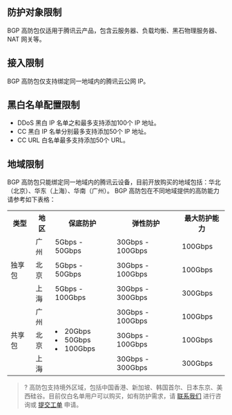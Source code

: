 ## 防护对象限制
BGP 高防包仅适用于腾讯云产品，包含云服务器、负载均衡、黑石物理服务器、NAT 网关等。

## 接入限制
BGP 高防包仅支持绑定同一地域内的腾讯云公网 IP。

## 黑白名单配置限制
- DDoS 黑白 IP 名单之和最多支持添加100个 IP 地址。
- CC 黑白 IP 名单分别最多支持添加50个 IP 地址。
- CC URL 白名单最多支持添加50个 URL。

## 地域限制
BGP 高防包只能绑定同一地域内的腾讯云设备，目前开放购买的地域包括：华北（北京）、华东（上海）、华南（广州）。
BGP 高防包在不同地域提供的高防能力请参考如下表格：
<table>
     <tr>
         <th>类型</th>  
         <th>地区</th>  
         <th>保底防护</th>  
         <th>弹性防护</th> 
		 <th>最大防护能力</th> 
     </tr>
	 <tr>
         <td   rowspan="3">独享包</td>  
         <td>广州</td>  
         <td>5Gbps - 50Gbps</td>  
         <td>30Gbps - 100Gbps</td>
		 <td>100Gbps</td>
     </tr> 
	 <tr>
         <td>北京</td>  
         <td>5Gbps - 50Gbps</td>  
         <td>30Gbps - 100Gbps</td>
		 <td>100Gbps</td>
     </tr>
	 <tr>
         <td>上海</td>  
         <td>5Gbps - 100Gbps</td>  
         <td>30Gbps - 300Gbps</td>
		 <td>300Gbps</td>
     </tr>
     </tr>
	 <tr>
         <td   rowspan="3">共享包</td>  
         <td>广州</td>  
         <td   rowspan="3"><li>20Gbps</li><li>50Gbps</li><li>100Gbps</li></td>  
         <td>30Gbps - 100Gbps</td>
		 <td>100Gbps</td>
     </tr> 
	 <tr>
         <td>北京</td>  
         <td>30Gbps - 100Gbps</td>
		 <td>100Gbps</td>
     </tr>
	 <tr>
         <td>上海</td>
         <td>30Gbps - 300Gbps</td>
		 <td>300Gbps</td>
    </tr>
		
		 
</table>

>?
高防包支持境外区域，包括中国香港、新加坡、韩国首尔、日本东京、美西硅谷。目前仅白名单用户可以购买，如有防护需求，请 [联系我们](https://cloud.tencent.com/about/connect) 进行咨询或 [提交工单](https://console.cloud.tencent.com/workorder/category) 申请。
